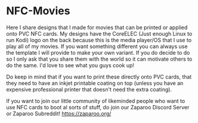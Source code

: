 # NFC-Movies

Here I share designs that I made for movies that can be printed or applied onto PVC NFC cards.
My designs have the CoreELEC (Just enough Linux to run Kodi) logo on the back because this is the media player/OS that I use to play all of my movies. If you want something different you can always use the template I will provide to make your own variant. If you do decide to do so I only ask that you share them with the world so it can motivate others to do the same. I'd love to see what you guys cook up!

Do keep in mind that if you want to print these directly onto PVC cards, that they need to have an inkjet printable coating on top (unless you have an expensive professional printer that doesn't need the extra coating).

If you want to join our little community of likeminded people who want to use NFC cards to boot al sorts of stuff, do join our Zaparoo Discord Server or Zaparoo Subreddit! https://zaparoo.org/ 




